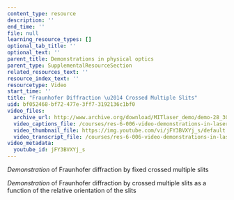 ```yaml
---
content_type: resource
description: ''
end_time: ''
file: null
learning_resource_types: []
optional_tab_title: ''
optional_text: ''
parent_title: Demonstrations in physical optics
parent_type: SupplementalResourceSection
related_resources_text: ''
resource_index_text: ''
resourcetype: Video
start_time: ''
title: "Fraunhofer Diffraction \u2014 Crossed Multiple Slits"
uid: bf052468-bf72-477e-3ff7-3192136c1bf0
video_files:
  archive_url: http://www.archive.org/download/MITlaser_demo/demo-28_300k.mp4
  video_captions_file: /courses/res-6-006-video-demonstrations-in-lasers-and-optics-spring-2008/fe65a083c57851e3840e8785d98081fc_jFY3BVXYj_s.vtt
  video_thumbnail_file: https://img.youtube.com/vi/jFY3BVXYj_s/default.jpg
  video_transcript_file: /courses/res-6-006-video-demonstrations-in-lasers-and-optics-spring-2008/b9ed5a7ad2250676e6625139ccf2732b_jFY3BVXYj_s.pdf
video_metadata:
  youtube_id: jFY3BVXYj_s
---
```


_Demonstration_ of Fraunhofer diffraction by fixed crossed multiple slits

_Demonstration_ of Fraunhofer diffraction by crossed multiple slits as a function of the relative orientation of the slits